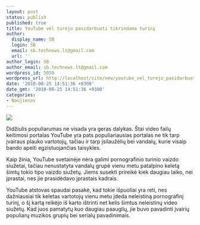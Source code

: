 ```yaml
---
layout: post
status: publish
published: true
title: YouTube vėl turėjo pasidarbuoti tikrindama turinį
author:
  display_name: SB
  login: SB
  email: sb.technews.lt@gmail.com
  url: ''
author_login: SB
author_email: sb.technews.lt@gmail.com
wordpress_id: 5050
wordpress_url: http://localhost/site/new/youtube_vel_turejo_pasidarbuoti_tikrindama_turini/
date: '2010-08-25 14:51:36 +0300'
date_gmt: '2010-08-25 14:51:36 +0300'
categories:
- Naujienos
---
```

<div class="imgright"><img src="http://www.part.lt/img/85c31ca8919b588098b6377c84bdc627535.jpg"  /></div>
<p>Didžiulis populiarumas ne visada yra geras dalykas. Štai video failų keitimosi portalas YouTube yra pats populiariausias portalas ne tik tarp įvairaus plauko vartotojų, tačiau ir tarp įsilaužėlių bei vandalų, kurie visaip bando apeiti egzistuojančias taisykles.</p>
<p>Kaip žinia, YouTube svetainėje nėra galimi pornografinio turinio vaizdo siužetai, tačiau nenustatyta vandalų grupė vienu metu patalpino keletą šimtų tokio tipo vaizdo siužetų. Jiems susekti prireikė kiek daugiau laiko, nei įprastai, nes jie prasidėdavo įprastais kadrais.</p>
<p>YouTube atstovas spaudai pasakė, kad tokie išpuoliai yra reti, nes dažniausiai tik keletas vartotojų vienu metu įdeda neleistiną pornografinį turinį, o šį kartą reikėjo iš karto ištrinti net kelis šimtus neleistinų video siužetų. Kad juos pamatytų kuo daugiau paauglių, jie buvo pavadinti įvairių populiarų muzikos grupių bei serialų pavadinimais.<br /></p>
